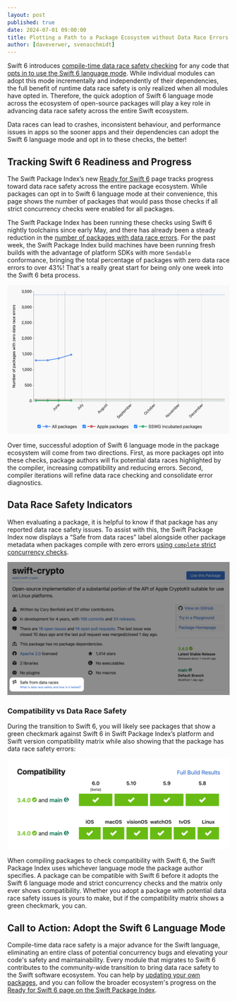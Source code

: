```yaml
---
layout: post
published: true
date: 2024-07-01 09:00:00
title: Plotting a Path to a Package Ecosystem without Data Race Errors
author: [daveverwer, svenaschmidt]
---
```


Swift 6 introduces [compile-time data race safety checking](https://www.swift.org/migration/documentation/swift-6-concurrency-migration-guide/dataracesafety) for any code that [opts in to use the Swift 6 language mode](https://www.swift.org/migration/documentation/swift-6-concurrency-migration-guide/swift6mode). While individual modules can adopt this mode incrementally and independently of their dependencies, the full benefit of runtime data race safety is only realized when all modules have opted in. Therefore, the quick adoption of Swift 6 language mode across the ecosystem of open-source packages will play a key role in advancing data race safety across the entire Swift ecosystem.

Data races can lead to crashes, inconsistent behaviour, and performance issues in apps so the sooner apps and their dependencies can adopt the Swift 6 language mode and opt in to these checks, the better!

## Tracking Swift 6 Readiness and Progress

The Swift Package Index’s new [Ready for Swift 6](https://swiftpackageindex.com/ready-for-swift-6) page tracks progress toward data race safety across the entire package ecosystem. While packages can opt in to Swift 6 language mode at their convenience, this page shows the number of packages that would pass those checks if all strict concurrency checks were enabled for all packages.

The Swift Package Index has been running these checks using Swift 6 nightly toolchains since early May, and there has already been a steady reduction in the [number of packages with data race errors](https://swiftpackageindex.com/ready-for-swift-6#total-zero-errors). For the past week, the Swift Package Index build machines have been running fresh builds with the advantage of platform SDKs with more `Sendable` conformance, bringing the total percentage of packages with zero data race errors to over 43%! That's a really great start for being only one week into the Swift 6 beta process.

![Chart showing the number of packages with no data race errors increasing over time from May this year](/assets/images/ready-for-swift-6-blog/packages-with-no-data-race-errors.png)

Over time, successful adoption of Swift 6 language mode in the package ecosystem will come from two directions. First, as more packages opt into these checks, package authors will fix potential data races highlighted by the compiler, increasing compatibility and reducing errors. Second, compiler iterations will refine data race checking and consolidate error diagnostics.

## Data Race Safety Indicators

When evaluating a package, it is helpful to know if that package has any reported data race safety issues. To assist with this, the Swift Package Index now displays a “Safe from data races” label alongside other package metadata when packages compile with zero errors [using `complete` strict concurrency checks](https://www.swift.org/migration/documentation/swift-6-concurrency-migration-guide/completechecking).

![Package metadata shown on the Swift Package Index showing that the package has no data race errors](/assets/images/ready-for-swift-6-blog/package-showing-safe-from-data-races.png)

### Compatibility vs Data Race Safety

During the transition to Swift 6, you will likely see packages that show a green checkmark against Swift 6 in Swift Package Index’s platform and Swift version compatibility matrix while also showing that the package has data race safety errors:

![A Swift Package Index compatibility matrix showing a green checkmark against Swift 6 compatibility](/assets/images/ready-for-swift-6-blog/package-compatibility-with-swift-6.png)

When compiling packages to check compatibility with Swift 6, the Swift Package Index uses whichever language mode the package author specifies. A package can be compatible with Swift 6 before it adopts the Swift 6 language mode and strict concurrency checks and the matrix only ever shows compatibility. Whether you adopt a package with potential data race safety issues is yours to make, but if the compatibility matrix shows a green checkmark, you can.

## Call to Action: Adopt the Swift 6 Language Mode

Compile-time data race safety is a major advance for the Swift language, eliminating an entire class of potential concurrency bugs and elevating your code's safety and maintainability. Every module that migrates to Swift 6 contributes to the community-wide transition to bring data race safety to the Swift software ecosystem. You can help by [updating your own packages](https://www.swift.org/migration/), and you can follow the broader ecosystem's progress on the [Ready for Swift 6 page on the Swift Package Index](https://swiftpackageindex.com/ready-for-swift-6).

